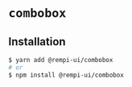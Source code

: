 # `combobox`

## Installation

```sh
$ yarn add @rempi-ui/combobox
# or
$ npm install @rempi-ui/combobox
```

